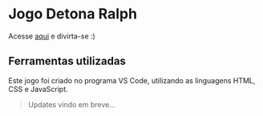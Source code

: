 # Jogo Detona Ralph 
Acesse [aqui](https://cat-cs.github.io/detona-ralph-game/) e divirta-se :) 

## Ferramentas utilizadas
Este jogo foi criado no programa VS Code, utilizando as linguagens HTML, CSS e JavaScript.

>Updates vindo em breve...
 
